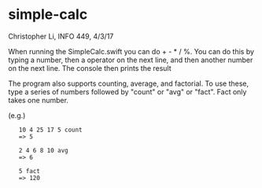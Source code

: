 # simple-calc

Christopher Li, INFO 449, 4/3/17

When running the SimpleCalc.swift you can do + - * / %. You can do this by typing a number, then a operator on the next line, and then another number on the next line. The console then prints the result

The program also supports counting, average, and factorial. To use these, type a series of numbers followed by "count" or "avg" or "fact". Fact only takes one number.

(e.g.) 

       10 4 25 17 5 count 
       => 5

       2 4 6 8 10 avg 
       => 6

       5 fact 
       => 120
       
